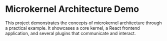# Microkernel Architecture Demo

This project demonstrates the concepts of microkernel architecture through a practical example. It showcases a core kernel, a React frontend application, and several plugins that communicate and interact.

